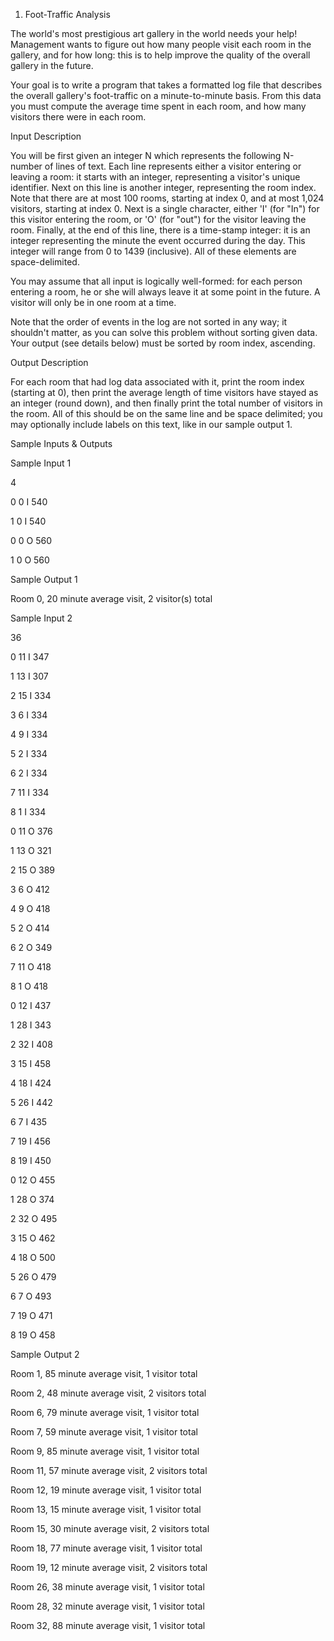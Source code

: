 
1) Foot-Traffic Analysis

 

The world's most prestigious art gallery in the world needs your help! Management wants to figure out how many people visit each room in the gallery, and for how long: this is to help improve the quality of the overall gallery in the future.

 

Your goal is to write a program that takes a formatted log file that describes the overall gallery's foot-traffic on a minute-to-minute basis. From this data you must compute the average time spent in each room, and how many visitors there were in each room.

 

Input Description



You will be first given an integer N which represents the following N-number of lines of text. Each line represents either a visitor entering or leaving a room: it starts with an integer, representing a visitor's unique identifier. Next on this line is another integer, representing the room index. Note that there are at most 100 rooms, starting at index 0, and at most 1,024 visitors, starting at index 0. Next is a single character, either 'I' (for "In") for this visitor entering the room, or 'O' (for "out") for the visitor leaving the room. Finally, at the end of this line, there is a time-stamp integer: it is an integer representing the minute the event occurred during the day. This integer will range from 0 to 1439 (inclusive). All of these elements are space-delimited.


 

You may assume that all input is logically well-formed: for each person entering a room, he or she will always leave it at some point in the future. A visitor will only be in one room at a time.

 

Note that the order of events in the log are not sorted in any way; it shouldn't matter, as you can solve this problem without sorting given data. Your output (see details below) must be sorted by room index, ascending.



Output Description

 

For each room that had log data associated with it, print the room index (starting at 0), then print the average length of time visitors have stayed as an integer (round down), and then finally print the total number of visitors in the room. All of this should be on the same line and be space delimited; you may optionally include labels on this text, like in our sample output 1.



Sample Inputs & Outputs



Sample Input 1

 

4

0 0 I 540

1 0 I 540

0 0 O 560

1 0 O 560

 

Sample Output 1

 

Room 0, 20 minute average visit, 2 visitor(s) total

 

Sample Input 2

 

36

0 11 I 347

1 13 I 307

2 15 I 334

3 6 I 334

4 9 I 334

5 2 I 334

6 2 I 334

7 11 I 334

8 1 I 334

0 11 O 376

1 13 O 321

2 15 O 389

3 6 O 412

4 9 O 418

5 2 O 414

6 2 O 349

7 11 O 418

8 1 O 418

0 12 I 437

1 28 I 343

2 32 I 408

3 15 I 458

4 18 I 424

5 26 I 442

6 7 I 435

7 19 I 456

8 19 I 450

0 12 O 455

1 28 O 374

2 32 O 495

3 15 O 462

4 18 O 500

5 26 O 479

6 7 O 493

7 19 O 471

8 19 O 458

 

Sample Output 2

 

Room 1, 85 minute average visit, 1 visitor total

Room 2, 48 minute average visit, 2 visitors total

Room 6, 79 minute average visit, 1 visitor total

Room 7, 59 minute average visit, 1 visitor total

Room 9, 85 minute average visit, 1 visitor total

Room 11, 57 minute average visit, 2 visitors total

Room 12, 19 minute average visit, 1 visitor total

Room 13, 15 minute average visit, 1 visitor total

Room 15, 30 minute average visit, 2 visitors total

Room 18, 77 minute average visit, 1 visitor total

Room 19, 12 minute average visit, 2 visitors total

Room 26, 38 minute average visit, 1 visitor total

Room 28, 32 minute average visit, 1 visitor total

Room 32, 88 minute average visit, 1 visitor total
